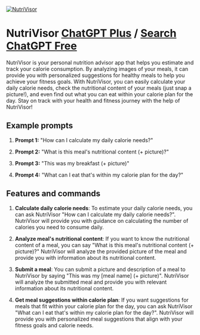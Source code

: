 
[![NutriVisor](https://files.oaiusercontent.com/file-7pTW0i74TtagYdUkmrKgcKam?se=2123-10-18T00%3A50%3A48Z&sp=r&sv=2021-08-06&sr=b&rscc=max-age%3D31536000%2C%20immutable&rscd=attachment%3B%20filename%3Dc563856f-d507-461e-b921-d47c05fc76c2.png&sig=9mdZtumW4NdFjnG4oZ3hTro%2B9dS7lThUwybPNPsAZQA%3D)](https://chat.openai.com/g/g-fTxRv7l76-nutrivisor)

# NutriVisor [ChatGPT Plus](https://chat.openai.com/g/g-fTxRv7l76-nutrivisor) / [Search ChatGPT Free](https://gptcall.net/index.html#/?search=NutriVisor)

NutriVisor is your personal nutrition advisor app that helps you estimate and track your calorie consumption. By analyzing images of your meals, it can provide you with personalized suggestions for healthy meals to help you achieve your fitness goals. With NutriVisor, you can easily calculate your daily calorie needs, check the nutritional content of your meals (just snap a picture!), and even find out what you can eat within your calorie plan for the day. Stay on track with your health and fitness journey with the help of NutriVisor!

## Example prompts

1. **Prompt 1:** "How can I calculate my daily calorie needs?"

2. **Prompt 2:** "What is this meal's nutritional content (+ picture)?"

3. **Prompt 3:** "This was my breakfast (+ picture)"

4. **Prompt 4:** "What can I eat that's within my calorie plan for the day?"

## Features and commands

1. **Calculate daily calorie needs**: To estimate your daily calorie needs, you can ask NutriVisor "How can I calculate my daily calorie needs?". NutriVisor will provide you with guidance on calculating the number of calories you need to consume daily.

2. **Analyze meal's nutritional content**: If you want to know the nutritional content of a meal, you can say "What is this meal's nutritional content (+ picture)?" NutriVisor will analyze the provided picture of the meal and provide you with information about its nutritional content.

3. **Submit a meal**: You can submit a picture and description of a meal to NutriVisor by saying "This was my [meal name] (+ picture)". NutriVisor will analyze the submitted meal and provide you with relevant information about its nutritional content.

4. **Get meal suggestions within calorie plan**: If you want suggestions for meals that fit within your calorie plan for the day, you can ask NutriVisor "What can I eat that's within my calorie plan for the day?". NutriVisor will provide you with personalized meal suggestions that align with your fitness goals and calorie needs.


